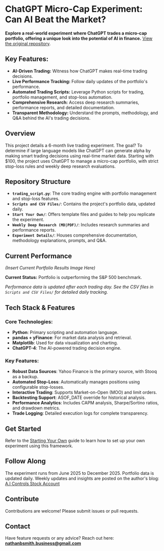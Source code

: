 # ChatGPT Micro-Cap Experiment: Can AI Beat the Market?

**Explore a real-world experiment where ChatGPT trades a micro-cap portfolio, offering a unique look into the potential of AI in finance.** [View the original repository](https://github.com/LuckyOne7777/ChatGPT-Micro-Cap-Experiment).

## Key Features:

*   **AI-Driven Trading:** Witness how ChatGPT makes real-time trading decisions.
*   **Live Performance Tracking:** Follow daily updates of the portfolio's performance.
*   **Automated Trading Scripts:** Leverage Python scripts for trading, portfolio management, and stop-loss automation.
*   **Comprehensive Research:** Access deep research summaries, performance reports, and detailed documentation.
*   **Transparent Methodology:** Understand the prompts, methodology, and Q&A behind the AI's trading decisions.

## Overview

This project details a 6-month live trading experiment. The goal? To determine if large language models like ChatGPT can generate alpha by making smart trading decisions using real-time market data. Starting with $100, the project uses ChatGPT to manage a micro-cap portfolio, with strict stop-loss rules and weekly deep research evaluations.

## Repository Structure

*   **`trading_script.py`**: The core trading engine with portfolio management and stop-loss features.
*   **`Scripts and CSV Files/`**: Contains the project's portfolio data, updated daily.
*   **`Start Your Own/`**: Offers template files and guides to help you replicate the experiment.
*   **`Weekly Deep Research (MD|PDF)/`**: Includes research summaries and performance reports.
*   **`Experiment Details/`**: Houses comprehensive documentation, methodology explanations, prompts, and Q&A.

## Current Performance

*(Insert Current Portfolio Results Image Here)*

**Current Status:** Portfolio is outperforming the S&P 500 benchmark.

*Performance data is updated after each trading day. See the CSV files in `Scripts and CSV Files/` for detailed daily tracking.*

## Tech Stack & Features

### Core Technologies:

*   **Python**: Primary scripting and automation language.
*   **pandas + yFinance**: For market data analysis and retrieval.
*   **Matplotlib**: Used for data visualization and charting.
*   **ChatGPT-4**: The AI-powered trading decision engine.

### Key Features:

*   **Robust Data Sources**: Yahoo Finance is the primary source, with Stooq as a backup.
*   **Automated Stop-Loss**: Automatically manages positions using configurable stop-losses.
*   **Interactive Trading**: Supports Market-on-Open (MOO) and limit orders.
*   **Backtesting Support**: ASOF_DATE override for historical analysis.
*   **Performance Analytics**: Includes CAPM analysis, Sharpe/Sortino ratios, and drawdown metrics.
*   **Trade Logging**: Detailed execution logs for complete transparency.

## Get Started

Refer to the [Starting Your Own](https://github.com/LuckyOne7777/ChatGPT-Micro-Cap-Experiment/blob/main/Start%20Your%20Own/README.md) guide to learn how to set up your own experiment using this framework.

## Follow Along

The experiment runs from June 2025 to December 2025. Portfolio data is updated daily. Weekly updates and insights are posted on the author's blog: [A.I Controls Stock Account](https://nathanbsmith729.substack.com)

## Contribute

Contributions are welcome!  Please submit issues or pull requests.

## Contact

Have feature requests or any advice? Reach out here: **nathanbsmith.business@gmail.com**